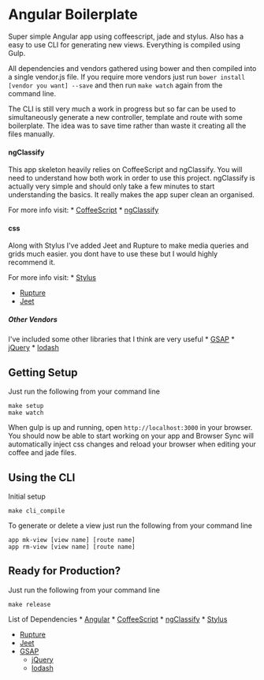 # Angular Boilerplate

Super simple Angular app using coffeescript, jade and stylus. Also has a easy to use CLI for generating new views. Everything is compiled using Gulp.

All dependencies and vendors gathered using bower and then compiled into a single vendor.js file. If you require more vendors just run `bower install [vendor you want] --save` and then run `make watch` again from the command line.

The CLI is still very much a work in progress but so far can be used to simultaneously generate a new controller, template and route with some boilerplate. The idea was to save time rather than waste it creating all the files manually.

#### ngClassify

This app skeleton heavily relies on CoffeeScript and ngClassify. You will need to understand how both work in order to use this project. ngClassify is actually very simple and should only take a few minutes to start understanding the basics. It really makes the app super clean an organised.

For more info visit:
	* [CoffeeScript](http://coffeescript.org/)
	* [ngClassify](https://github.com/CaryLandholt/ng-classify)

#### css
Along with Stylus I've added Jeet and Rupture to make media queries and grids much easier. you dont have to use these but I would highly recommend it.

For more info visit:
	* [Stylus](https://learnboost.github.io/stylus/)
  * [Rupture](https://github.com/jenius/rupture)
  * [Jeet](http://jeet.gs/)

##### Other Vendors
I've included some other libraries that I think are very useful
	* [GSAP](http://greensock.com/gsap)
	* [jQuery](http://jquery.com/)
	* [lodash](https://lodash.com/)

## Getting Setup

Just run the following from your command line

```
make setup
make watch
```

When gulp is up and running, open `http://localhost:3000` in your browser. You should now be able to start working on your app and Browser Sync will automatically inject css changes and reload your browser when editing your coffee and jade files.

## Using the CLI

Initial setup

```
make cli_compile
```

To generate or delete a view just run the following from your command line

```
app mk-view [view name] [route name]
app rm-view [view name] [route name]
```

## Ready for Production?

Just run the following from your command line

```
make release
```

List of Dependencies
	* [Angular](http://angularjs.org/)
	* [CoffeeScript](http://coffeescript.org/)
	* [ngClassify](https://github.com/CaryLandholt/ng-classify)
	* [Stylus](https://learnboost.github.io/stylus/)
  * [Rupture](https://github.com/jenius/rupture)
  * [Jeet](http://jeet.gs/)
  * [GSAP](http://greensock.com/gsap)
	* [jQuery](http://jquery.com/)
	* [lodash](https://lodash.com/)